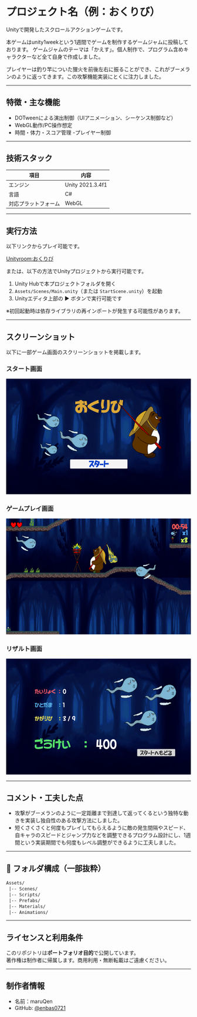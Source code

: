 # プロジェクト名（例：おくりび）

Unityで開発したスクロールアクションゲームです。

本ゲームはunity1weekという1週間でゲームを制作するゲームジャムに投稿しております。
ゲームジャムのテーマは「かえす」。個人制作で、プログラム含めキャラクターなど全て自身で作成しました。

プレイヤーは釣り竿についた狸火を前後左右に振ることができ、これがブーメランのように返ってきます。この攻撃機能実装にとくに注力しました。

---

## 特徴・主な機能

- DOTweenによる演出制御（UIアニメーション、シーケンス制御など）
- WebGL動作/PC操作想定
- 時間・体力・スコア管理
-プレイヤー制御

---

## 技術スタック

| 項目                  | 内容                                |
|----------------------|-------------------------------------|
| エンジン             | Unity 2021.3.4f1                    |
| 言語                 | C#                                  |
| 対応プラットフォーム | WebGL                                  |

---

## 実行方法
以下リンクからプレイ可能です。

[Unityroom:おくりび](https://unityroom.com/games/okuribitanuki)

または、以下の方法でUnityプロジェクトから実行可能です。
1. Unity Hubで本プロジェクトフォルダを開く  
2. `Assets/Scenes/Main.unity`（または `StartScene.unity`）を起動  
3. Unityエディタ上部の ▶ ボタンで実行可能です

※初回起動時は依存ライブラリの再インポートが発生する可能性があります。

---

## スクリーンショット

以下に一部ゲーム画面のスクリーンショットを掲載します。

### スタート画面
![スタート画面](doc_images/Start.png)
### ゲームプレイ画面
![ゲームプレイ画面](doc_images/GamePlay.png)
### リザルト画面
![リザルト画面](doc_images/Result.png)

---

## コメント・工夫した点

- 攻撃がブーメランのように一定距離まで到達して返ってくるという独特な動きを実装し独自性のある攻撃方法にしました。
- 短くさくさくと何度もプレイしてもらえるように敵の発生間隔やスピード、自キャラのスピードとジャンプ力などを調整できるプログラム設計にし、1週間という実装期間でも何度もレベル調整ができるように工夫しました。

---

## :file_folder: フォルダ構成（一部抜粋）
```
Assets/
 |-- Scenes/
 |-- Scripts/
 |-- Prefabs/
 |-- Materials/
 |-- Animations/
```
---

## ライセンスと利用条件

このリポジトリは**ポートフォリオ目的**で公開しています。  
著作権は制作者に帰属します。商用利用・無断転載はご遠慮ください。

---

## 制作者情報

- 名前：maruQen
- GitHub: [@enbas0721](https://github.com/enbas0721)
